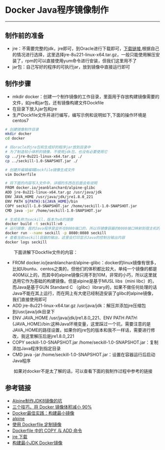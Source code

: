 # Docker Java程序镜像制作
***
## 制作前的准备
- jre：不需要完整的jdk，jre即可，到Oracle进行下载即可，[下载链接](https://www.oracle.com/technetwork/java/javase/downloads/jre8-downloads-2133155.html),根据自己的情况进行选择，这里选择jre-8u221-linux-x64.tar.gz，一般只能使用解压安装了，rpm的可以直接使用yum命令进行安装，但我们这里用不了
- jar包：自己写好的程序的可执行jar，放到镜像中直接运行即可

## 制作步骤
- mkdir docker：创建一个制作镜像的工作目录，里面用于存放构建镜像需要的文件，如jre和jar包，还有镜像构建文件Dockfile
- 在目录下放入jar包和jre
- 生产Dockfile文件并进行编写，编写示例和说明如下,下面的操作环境是centos7

```bash
# 创建镜像制作目录
mkdir docker
cd docker

# 将oracle的jre包和生成好的程序jar放到目录中
# 为了制造较小体积的镜像，不使用jdk包，也没有必要使用它
cp ../jre-8u221-linux-x64.tar.gz ./
cp ../seckill-1.0-SNAPSHOT.jar ./

# 创建并编辑编辑Dockfile镜像生成文件
vim Dockerfile

# 将下面的内容写入文件中，详细的东西在后面会有说明
FROM docker.io/jeanblanchard/alpine-glibc
ADD jre-8u221-linux-x64.tar.gz /usr/java/jdk
ENV JAVA_HOME /usr/java/jdk/jre1.8.0_221
ENV PATH ${PATH}:${JAVA_HOME}/bin
COPY seckill-1.0-SNAPSHOT.jar /home/seckill-1.0-SNAPSHOT.jar
CMD java -jar /home/seckill-1.0-SNAPSHOT.jar

# 生成名称为seckill，版本为v0的镜像
docker build -t seckill:v0 .
# 运行镜像，我的Java程序是监听在8080端口的，所以将镜像容器的8080端口映射到宿主机的8080，并命名容器的名称为seckill
docker run --name seckill -p 8080:8080 seckill
# 查看当前seckill容器的输出，这里会打印显示Java的控制台输出内容
docker logs seckill
```

&ensp;&ensp;&ensp;&ensp;下面讲解下Dockfile文件的内容：

- FROM docker.io/jeanblanchard/alpine-glibc：docker的linux镜像有很多，比如Ubuntu、centos之类的，但他们的体积都比较大，单纯一个镜像的都是400M以上的，而其中的alpine镜像只用不到10M，非常的小巧，所以这里就选用它作为基础的构建镜像。但是alpine是基于MUSL libs（mini libc）的，而Java是基于GUN Standard C （glibc）library的，如果不做任何处理的话Java不能在其上运行，而在网上有大佬已经制造安装了glibc的alpine镜像，我们直接使用即可
- ADD jre-8u221-linux-x64.tar.gz /usr/java/jdk：解压并添加jre压缩包到/usr/java/jdk目录下
- ENV JAVA_HOME /usr/java/jdk/jre1.8.0_221、ENV PATH ${PATH}:${JAVA_HOME}/bin:这种Java环境变量，这里踩过一个坑，需要注意的是JAVA_HOME的路径设置，如果你的jre包的版本和我不一样话，需要进行修改，我这里解压后是jre1.8.0_221
- COPY seckill-1.0-SNAPSHOT.jar /home/seckill-1.0-SNAPSHOT.jar：复制添加Java程序到指定目录
- CMD java -jar /home/seckill-1.0-SNAPSHOT.jar：设置在容器运行后启动Java程序

&ensp;&ensp;&ensp;&ensp;如果对docker不是太了解的话，可以查看下面的我制作过程中参考的链接

## 参考链接
- [Alpine制作JDK8镜像的坑](https://blog.csdn.net/Dannyvon/article/details/80092834)
- [三个技巧，将 Docker 镜像体积减小 90%](https://www.infoq.cn/article/3-simple-tricks-for-smaller-docker-images)
- [Docker最佳实践：构建最小镜像](https://zhuanlan.zhihu.com/p/38552260)
- [alpine](https://hub.docker.com/_/alpine/)
- [使用 Dockerfile 定制镜像](https://yeasy.gitbooks.io/docker_practice/image/build.html)
- [Dockerfile 中的 COPY 与 ADD 命令](https://www.cnblogs.com/sparkdev/p/9573248.html)
- [jre 下载](https://www.java.com/en/download/manual.jsp)
- [构建最小JDK Docker镜像](https://blog.csdn.net/AaronSimon/article/details/82711629)